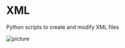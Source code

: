 # XML
Python scripts to create and modify XML files


![picture](https://s33.postimg.cc/u19bkr8xb/levels.png)
